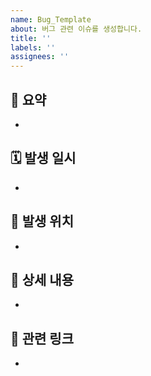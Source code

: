 ```yaml
---
name: Bug_Template
about: 버그 관련 이슈를 생성합니다.
title: ''
labels: ''
assignees: ''
---
```


## 🚨 요약

<!-- 간단하고 명확하게 요약해주세요. (예 : 배포 후 레이아웃 크래쉬 발생) -->

-

## 🗓️ 발생 일시

<!-- 이슈가 처음 발견된 시간은 언제인가요? -->

-

## 📍 발생 위치

<!-- 이슈가 발생된 위치는 어디인가요? (ex. 페이지, 기능 등) -->

-

## 💬 상세 내용

<!-- 어떤 이슈인지 자세하게 설명해주세요.
> -- 어떤 문제가 발생했는지
> -- 재현 방법 (가능하다면 단계적으로)
> -- 에러 메시지, 콘솔 로그 등
> -- 영향 범위: 특정 환경(브라우저/OS), 주요 기능 영향 등 (예: “컴포넌트 추가하니 다른 기능 작동 안됨”, “iOS 모바일에서 발생”)
> -- 공유/요청 사항: 확인 필요 / 지원 요청 등 (예: “서버 로그 확인 필요”, “배포 롤백 예정”)
-->

-

## 🔗 관련 링크

-
